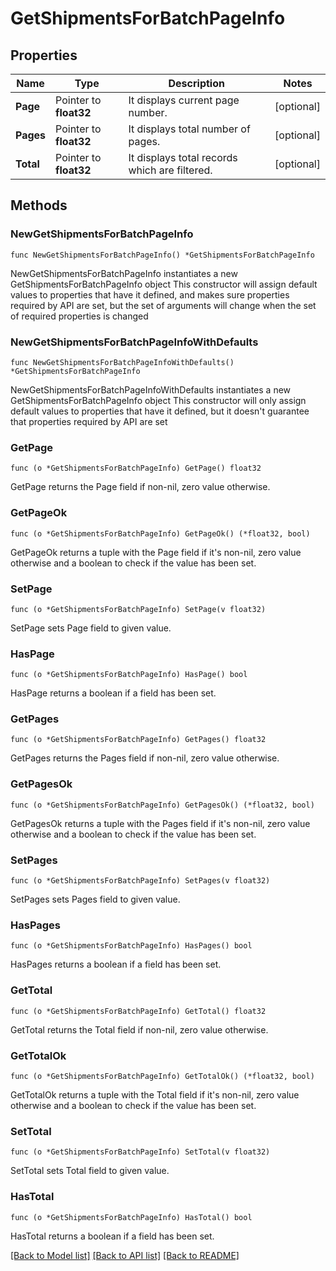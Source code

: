 # GetShipmentsForBatchPageInfo

## Properties

Name | Type | Description | Notes
------------ | ------------- | ------------- | -------------
**Page** | Pointer to **float32** | It displays current page number. | [optional] 
**Pages** | Pointer to **float32** | It displays total number of pages. | [optional] 
**Total** | Pointer to **float32** | It displays total records which are filtered. | [optional] 

## Methods

### NewGetShipmentsForBatchPageInfo

`func NewGetShipmentsForBatchPageInfo() *GetShipmentsForBatchPageInfo`

NewGetShipmentsForBatchPageInfo instantiates a new GetShipmentsForBatchPageInfo object
This constructor will assign default values to properties that have it defined,
and makes sure properties required by API are set, but the set of arguments
will change when the set of required properties is changed

### NewGetShipmentsForBatchPageInfoWithDefaults

`func NewGetShipmentsForBatchPageInfoWithDefaults() *GetShipmentsForBatchPageInfo`

NewGetShipmentsForBatchPageInfoWithDefaults instantiates a new GetShipmentsForBatchPageInfo object
This constructor will only assign default values to properties that have it defined,
but it doesn't guarantee that properties required by API are set

### GetPage

`func (o *GetShipmentsForBatchPageInfo) GetPage() float32`

GetPage returns the Page field if non-nil, zero value otherwise.

### GetPageOk

`func (o *GetShipmentsForBatchPageInfo) GetPageOk() (*float32, bool)`

GetPageOk returns a tuple with the Page field if it's non-nil, zero value otherwise
and a boolean to check if the value has been set.

### SetPage

`func (o *GetShipmentsForBatchPageInfo) SetPage(v float32)`

SetPage sets Page field to given value.

### HasPage

`func (o *GetShipmentsForBatchPageInfo) HasPage() bool`

HasPage returns a boolean if a field has been set.

### GetPages

`func (o *GetShipmentsForBatchPageInfo) GetPages() float32`

GetPages returns the Pages field if non-nil, zero value otherwise.

### GetPagesOk

`func (o *GetShipmentsForBatchPageInfo) GetPagesOk() (*float32, bool)`

GetPagesOk returns a tuple with the Pages field if it's non-nil, zero value otherwise
and a boolean to check if the value has been set.

### SetPages

`func (o *GetShipmentsForBatchPageInfo) SetPages(v float32)`

SetPages sets Pages field to given value.

### HasPages

`func (o *GetShipmentsForBatchPageInfo) HasPages() bool`

HasPages returns a boolean if a field has been set.

### GetTotal

`func (o *GetShipmentsForBatchPageInfo) GetTotal() float32`

GetTotal returns the Total field if non-nil, zero value otherwise.

### GetTotalOk

`func (o *GetShipmentsForBatchPageInfo) GetTotalOk() (*float32, bool)`

GetTotalOk returns a tuple with the Total field if it's non-nil, zero value otherwise
and a boolean to check if the value has been set.

### SetTotal

`func (o *GetShipmentsForBatchPageInfo) SetTotal(v float32)`

SetTotal sets Total field to given value.

### HasTotal

`func (o *GetShipmentsForBatchPageInfo) HasTotal() bool`

HasTotal returns a boolean if a field has been set.


[[Back to Model list]](../README.md#documentation-for-models) [[Back to API list]](../README.md#documentation-for-api-endpoints) [[Back to README]](../README.md)


